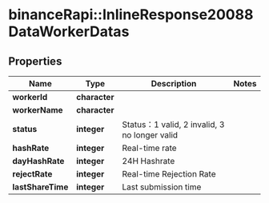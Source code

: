 # binanceRapi::InlineResponse20088DataWorkerDatas


## Properties
Name | Type | Description | Notes
------------ | ------------- | ------------- | -------------
**workerId** | **character** |  | 
**workerName** | **character** |  | 
**status** | **integer** | Status：1 valid, 2 invalid, 3 no longer valid | 
**hashRate** | **integer** | Real-time rate | 
**dayHashRate** | **integer** | 24H Hashrate | 
**rejectRate** | **integer** | Real-time Rejection Rate | 
**lastShareTime** | **integer** | Last submission time | 


